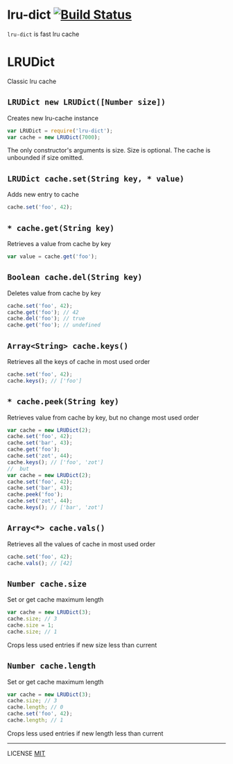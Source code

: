 lru-dict [![Build Status](https://travis-ci.org/golyshevd/lru-dict.svg)](https://travis-ci.org/golyshevd/lru-dict)
=========

`lru-dict` is fast lru cache

# LRUDict

Classic lru cache

## `LRUDict new LRUDict([Number size])`
Creates new lru-cache instance

```js
var LRUDict = require('lru-dict');
var cache = new LRUDict(7000);
```

The only constructor's arguments is size. Size is optional. The cache is unbounded if size omitted.

## `LRUDict cache.set(String key, * value)`
Adds new entry to cache

```js
cache.set('foo', 42);
```

## `* cache.get(String key)`
Retrieves a value from cache by key

```js
var value = cache.get('foo');
```

## `Boolean cache.del(String key)`
Deletes value from cache by key

```js
cache.set('foo', 42);
cache.get('foo'); // 42
cache.del('foo'); // true
cache.get('foo'); // undefined
```

## `Array<String> cache.keys()`
Retrieves all the keys of cache in most used order

```js
cache.set('foo', 42);
cache.keys(); // ['foo']
```

## `* cache.peek(String key)`
Retrieves value from cache by key, but no change most used order

```js
var cache = new LRUDict(2);
cache.set('foo', 42);
cache.set('bar', 43);
cache.get('foo');
cache.set('zot', 44);
cache.keys(); // ['foo', 'zot']
//  but
var cache = new LRUDict(2);
cache.set('foo', 42);
cache.set('bar', 43);
cache.peek('foo');
cache.set('zot', 44);
cache.keys(); // ['bar', 'zot']
```

## `Array<*> cache.vals()`
Retrieves all the values of cache in most used order

```js
cache.set('foo', 42);
cache.vals(); // [42]
```

## `Number cache.size`
Set or get cache maximum length

```js
var cache = new LRUDict(3);
cache.size; // 3
cache.size = 1;
cache.size; // 1
```

Crops less used entries if new size less than current

## `Number cache.length`
Set or get cache maximum length

```js
var cache = new LRUDict(3);
cache.size; // 3
cache.length; // 0
cache.set('foo', 42);
cache.length; // 1
```

Crops less used entries if new length less than current

---------
LICENSE [MIT](LICENSE)
